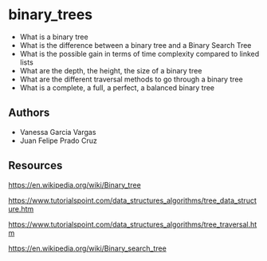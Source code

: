 # binary_trees

- What is a binary tree
- What is the difference between a binary tree and a Binary Search Tree
- What is the possible gain in terms of time complexity compared to linked lists
- What are the depth, the height, the size of a binary tree
- What are the different traversal methods to go through a binary tree
- What is a complete, a full, a perfect, a balanced binary tree

## Authors

- Vanessa Garcia Vargas
- Juan Felipe Prado Cruz

## Resources

https://en.wikipedia.org/wiki/Binary_tree

https://www.tutorialspoint.com/data_structures_algorithms/tree_data_structure.htm

https://www.tutorialspoint.com/data_structures_algorithms/tree_traversal.htm

https://en.wikipedia.org/wiki/Binary_search_tree

